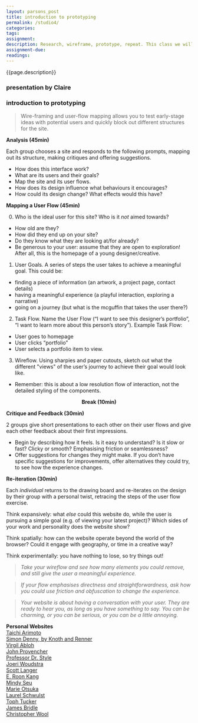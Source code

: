 ```yaml
---  
layout: parsons_post  
title: introduction to prototyping
permalink: /studio4/  
categories:   
tags:  
assignment: 
description: Research, wireframe, prototype, repeat. This class we will acquaint ourselves with the process of taking a design from the page to the web, ahead of your first assignment &#8600; 
assignment-due: 
readings: 
---  
```


{{page.description}}

### presentation by Claire

### introduction to prototyping

> Wire-framing and user-flow mapping allows you to test early-stage ideas with potential users and quickly block out different structures for the site.


**Analysis (45min)**

Each group chooses a site and responds to the following prompts, mapping out its structure, making critiques and offering suggestions.

- How does this interface work?
- What are its users and their goals?
- Map the site and its user flows.
- How does its design influence what behaviours it encourages?
- How could its design change? What effects would this have?

**Mapping a User Flow (45min)**

0) Who is the ideal user for this site? Who is it *not* aimed towards?

- How old are they?
- How did they end up on your site?
- Do they know what they are looking at/for already?
- Be generous to your user: assume that they are open to exploration! After all, this is the homepage of a young designer/creative.

1) User Goals. A series of steps the user takes to achieve a meaningful goal. This could be:

- finding a piece of information (an artwork, a project page, contact details)
- having a meaningful experience (a playful interaction, exploring a narrative)
- going on a journey (but what is the mcguffin that takes the user there?)

2) Task Flow. Name the User Flow (“I want to see this designer’s portfolio”, “I want to learn more about this person’s story”). Example Task Flow:

- User goes to homepage
- User clicks “portfolio” 
- User selects a portfolio item to view.

3) Wireflow. Using sharpies and paper cutouts, sketch out what the different "views" of the user’s journey to achieve their goal would look like. 

- Remember: this is about a low resolution flow of interaction, not the detailed styling of the components.

<div style="text-align: center; font-weight: bold">Break (10min)</div>

**Critique and Feedback (30min)**

2 groups give short presentations to each other on their user flows and give each other feedback about their first impressions. 

- Begin by describing how it feels. Is it easy to understand? Is it slow or fast? Clicky or smooth? Emphasising friction or seamlessness?
- Offer suggestions for changes they might make. If you don’t have specific suggestions for improvements, offer alternatives they could try, to see how the experience changes.

**Re-iteration (30min)**

Each *individual* returns to the drawing board and re-iterates on the design by their group with a personal twist, retracing the steps of the user flow exercise.

Think expansively: what *else* could this website do, while the user is pursuing a simple goal (e.g. of viewing your latest project)? Which sides of your work and personality does the website show?

Think spatially: how can the website operate beyond the world of the browser? Could it engage with geography, or time in a creative way?

Think experimentally: you have nothing to lose, so try things out! 

> *Take your wireflow and see how many elements you could remove, and still give the user a meaningful experience.*
		
> *If your flow emphasises directness and straightforwardness, ask how you could use friction and obfuscation to change the experience.*
		
> *Your website is about having a conversation with your user. They are ready to hear you, as long as you have something to say. You can be charming, or you can be serious, or you can be a little annoying.*

**Personal Websites**<br>
[Taichi Arimoto](https://taichi.pink)<br>
[Simon Denny, by Knoth and Renner](http://simondenny.net/)<br>
[Virgil Abloh](https://canary---yellow.com/)<br>
[John Provencher](http://johnprovencher.com/)<br>
[Professor Dr. Style](http://contemporary-home-computing.org/prof-dr-style/)<br>
[Joeri Woudstra](http://www.joeriwoudstra.nl/)<br>
[Scott Langer](http://scottlanger.com/)<br>
[E. Roon Kang](http://math-practice.org/)<br>
[Mindy Seu](http://mindyseu.com/)<br>
[Marie Otsuka](http://motsuka.com)<br>
[Laurel Schwulst](http://laurelschwulst.com)<br>
[Toph Tucker](https://www.tophtucker.com)<br>
[James Bridle](http://jamesbridle.com)<br>
[Christopher Wool](http://wool735.com)<br>

